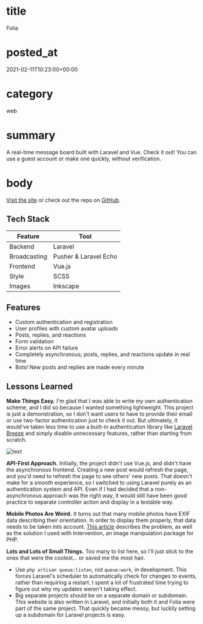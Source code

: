 # title
Folia

# posted_at
2021-02-11T10:23:00+00:00

# category
web

# summary
A real-time message board built with Laravel and Vue. Check it out! You can use a guest account or make one quickly, without verification.

# body
[Visit the site](https://folia.parvifolium.net) or check out the repo on <a href="https://github.com/blaine-t-bush/folia" class="has-icon"><i class="fab fa-github"></i> <span>GitHub</span></a>.

## Tech Stack
| Feature | Tool |
| --- | --- |
| Backend | Laravel |
| Broadcasting | Pusher & Laravel Echo |
| Frontend | Vue.js |
| Style | SCSS |
| Images | Inkscape |

## Features
- Custom authentication and registration
- User profiles with custom avatar uploads
- Posts, replies, and reactions
- Form validation
- Error alerts on API failure
- Completely asynchronous; posts, replies, and reactions update in real time
- Bots! New posts and replies are made every minute

## Lessons Learned
**Make Things Easy.** I'm glad that I was able to write my own authentication scheme, and I did so because I wanted something lightweight. This project is just a demonstration, so I don't want users to have to provide their email or use two-factor authentication just to check it out. But ultimately, it would've taken less time to use a built-in authentication library like [Laravel Breeze](https://laravel.com/docs/8.x/starter-kits#laravel-breeze) and simply disable unnecessary features, rather than starting from scratch.

![text](/img/portfolio/folia_preview.png)

**API-First Approach.** Initially, the project didn't use Vue.js, and didn't have the asynchronous frontend. Creating a new post would refresh the page, and you'd need to refresh the page to see others' new posts. That doesn't make for a smooth experience, so I switched to using Laravel purely as an authentication system and API. Even if I had decided that a non-asynchronous approach was the right way, it would still have been good practice to separate controller action and display in a testable way.

**Mobile Photos Are Weird.** It turns out that many mobile photos have EXIF data describing their orientation. In order to display them properly, that data needs to be taken into account. [This article](https://medium.com/thetiltblog/fixing-rotated-mobile-image-uploads-in-php-803bb96a852c) describes the problem, as well as the solution I used with Intervention, an image manipulation package for PHP.

**Lots and Lots of Small Things.** Too many to list here, so I'll just stick to the ones that were the coolest... or saved me the most hair.
- Use `php artisan queue:listen`, not `queue:work`, in development. This forces Laravel's scheduler to automatically check for changes to events, rather than requiring a restart. I spent a lot of frustrated time trying to figure out why my updates weren't taking effect.
- Big separate projects should be on a separate domain or subdomain. This website is also written in Laravel, and initially both it and Folia were part of the same project. That quickly became messy, but luckily setting up a subdomain for Laravel projects is easy.
